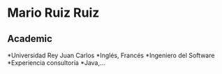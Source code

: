 Mario Ruiz Ruiz
============================
Academic
-----------------------------
*Universidad Rey Juan Carlos
*Inglés, Francés
*Ingeniero del Software
*Experiencia consultoría
*Java,...
